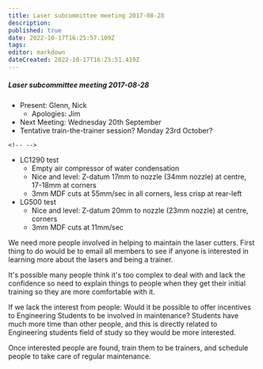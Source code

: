 ```yaml
---
title: Laser subcommittee meeting 2017-08-28
description: 
published: true
date: 2022-10-17T16:25:57.109Z
tags: 
editor: markdown
dateCreated: 2022-10-17T16:25:51.419Z
---
```


##### Laser subcommittee meeting 2017-08-28

-   Present: Glenn, Nick
    -   Apologies: Jim
-   Next Meeting: Wednesday 20th September
-   Tentative train-the-trainer session? Monday 23rd October?

```{=html}
<!-- -->
```
-   LC1290 test
    -   Empty air compressor of water condensation
    -   Nice and level: Z-datum 17mm to nozzle (34mm nozzle) at centre, 17-18mm at corners
    -   3mm MDF cuts at 55mm/sec in all corners, less crisp at rear-left
-   LG500 test
    -   Nice and level: Z-datum 20mm to nozzle (23mm nozzle) at centre, corners
    -   3mm MDF cuts at 11mm/sec

We need more people involved in helping to maintain the laser cutters. First thing to do would be to email all members to see if anyone is interested in learning more about the lasers and being a trainer.

It's possible many people think it's too complex to deal with and lack the confidence so need to explain things to people when they get their initial training so they are more comfortable with it.

If we lack the interest from people: Would it be possible to offer incentives to Engineering Students to be involved in maintenance? Students have much more time than other people, and this is directly related to Engineering students field of study so they would be more interested.

Once interested people are found, train them to be trainers, and schedule people to take care of regular maintenance.
